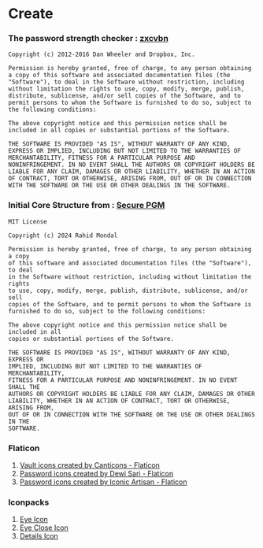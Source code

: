 # Create 

### The password strength checker : [zxcvbn](https://github.com/dropbox/zxcvbn)

    Copyright (c) 2012-2016 Dan Wheeler and Dropbox, Inc.

    Permission is hereby granted, free of charge, to any person obtaining
    a copy of this software and associated documentation files (the
    "Software"), to deal in the Software without restriction, including
    without limitation the rights to use, copy, modify, merge, publish,
    distribute, sublicense, and/or sell copies of the Software, and to
    permit persons to whom the Software is furnished to do so, subject to
    the following conditions:

    The above copyright notice and this permission notice shall be
    included in all copies or substantial portions of the Software.

    THE SOFTWARE IS PROVIDED "AS IS", WITHOUT WARRANTY OF ANY KIND,
    EXPRESS OR IMPLIED, INCLUDING BUT NOT LIMITED TO THE WARRANTIES OF
    MERCHANTABILITY, FITNESS FOR A PARTICULAR PURPOSE AND
    NONINFRINGEMENT. IN NO EVENT SHALL THE AUTHORS OR COPYRIGHT HOLDERS BE
    LIABLE FOR ANY CLAIM, DAMAGES OR OTHER LIABILITY, WHETHER IN AN ACTION
    OF CONTRACT, TORT OR OTHERWISE, ARISING FROM, OUT OF OR IN CONNECTION
    WITH THE SOFTWARE OR THE USE OR OTHER DEALINGS IN THE SOFTWARE.
    

### Initial Core Structure from : [Secure PGM](https://github.com/rahidmondal/pgm)

    MIT License

    Copyright (c) 2024 Rahid Mondal

    Permission is hereby granted, free of charge, to any person obtaining a copy
    of this software and associated documentation files (the "Software"), to deal
    in the Software without restriction, including without limitation the rights
    to use, copy, modify, merge, publish, distribute, sublicense, and/or sell
    copies of the Software, and to permit persons to whom the Software is
    furnished to do so, subject to the following conditions:

    The above copyright notice and this permission notice shall be included in all
    copies or substantial portions of the Software.

    THE SOFTWARE IS PROVIDED "AS IS", WITHOUT WARRANTY OF ANY KIND, EXPRESS OR
    IMPLIED, INCLUDING BUT NOT LIMITED TO THE WARRANTIES OF MERCHANTABILITY,
    FITNESS FOR A PARTICULAR PURPOSE AND NONINFRINGEMENT. IN NO EVENT SHALL THE
    AUTHORS OR COPYRIGHT HOLDERS BE LIABLE FOR ANY CLAIM, DAMAGES OR OTHER
    LIABILITY, WHETHER IN AN ACTION OF CONTRACT, TORT OR OTHERWISE, ARISING FROM,
    OUT OF OR IN CONNECTION WITH THE SOFTWARE OR THE USE OR OTHER DEALINGS IN THE
    SOFTWARE.

### Flaticon
1. [Vault icons created by Canticons - Flaticon](https://www.flaticon.com/free-icons/vault)
2. [Password icons created by Dewi Sari - Flaticon](https://www.flaticon.com/free-icons/password)
3. [Password icons created by Iconic Artisan - Flaticon](https://www.flaticon.com/free-icons/password)

### Iconpacks
1. [Eye Icon](https://www.iconpacks.net/free-icon/eye-12109.html)
2. [Eye Close Icon](https://www.iconpacks.net/free-icon/hidden-12115.html)
3. [Details Icon](https://www.iconpacks.net/free-icon/information-348.html)